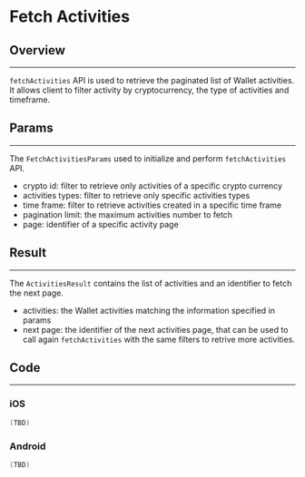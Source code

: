 # Fetch Activities

## Overview
---
`fetchActivities` API is used to retrieve the paginated list of Wallet activities. It allows client to filter activity by cryptocurrency, the type of activities and timeframe.

## Params
---
The `FetchActivitiesParams` used to initialize and perform `fetchActivities` API.

- crypto id: filter to retrieve only activities of a specific crypto currency
- activities types: filter to retrieve only specific activities types
- time frame: filter to retrieve activities created in a specific time frame
- pagination limit: the maximum activities number to fetch
- page: identifier of a specific activity page

## Result
---
The `ActivitiesResult` contains the list of activities and an identifier to fetch the next page.

- activities: the Wallet activities matching the information specified in params
- next page: the identifier of the next activities page, that can be used to call again `fetchActivities` with the same filters to retrive more activities.

## Code
---
### iOS
```swift
(TBD)
```

### Android
```kotlin
(TBD)
```